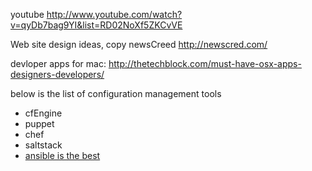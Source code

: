 youtube
http://www.youtube.com/watch?v=qyDb7bag9YI&list=RD02NoXf5ZKCvVE

Web site design ideas,
copy newsCreed http://newscred.com/


devloper apps for mac:
http://thetechblock.com/must-have-osx-apps-designers-developers/


below is the list of configuration management tools
- cfEngine
- puppet
- chef
- saltstack
- [ansible is the best](http://devo.ps/blog/2013/07/03/ansible-simply-kicks-ass.html)
